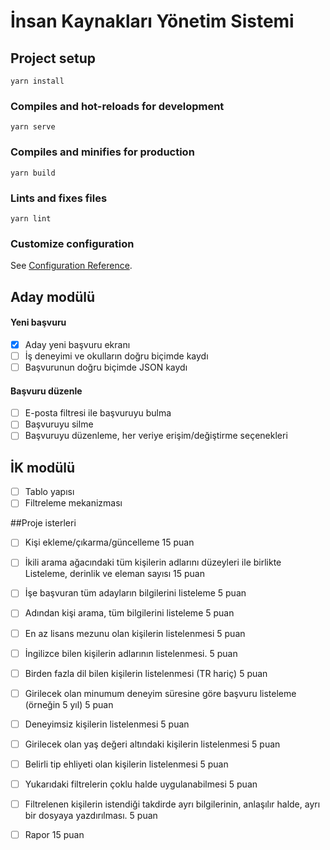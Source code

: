 # İnsan Kaynakları Yönetim Sistemi

## Project setup
```
yarn install
```

### Compiles and hot-reloads for development
```
yarn serve
```

### Compiles and minifies for production
```
yarn build
```

### Lints and fixes files
```
yarn lint
```

### Customize configuration
See [Configuration Reference](https://cli.vuejs.org/config/).


## Aday modülü
#### Yeni başvuru
- [x] Aday yeni başvuru ekranı
- [ ] İş deneyimi ve okulların doğru biçimde kaydı
- [ ] Başvurunun doğru biçimde JSON kaydı

#### Başvuru düzenle
- [ ] E-posta filtresi ile başvuruyu bulma
- [ ] Başvuruyu silme
- [ ] Başvuruyu düzenleme, her veriye erişim/değiştirme seçenekleri

## İK modülü
- [ ] Tablo yapısı
- [ ] Filtreleme mekanizması

##Proje isterleri
- [ ] Kişi ekleme/çıkarma/güncelleme 15 puan
- [ ] İkili arama ağacındaki tüm kişilerin adlarını düzeyleri ile birlikte Listeleme, derinlik ve eleman sayısı 15 puan
- [ ] İşe başvuran tüm adayların bilgilerini listeleme 5 puan
- [ ] Adından kişi arama, tüm bilgilerini listeleme 5 puan
- [ ] En az lisans mezunu olan kişilerin listelenmesi 5 puan
- [ ] İngilizce bilen kişilerin adlarının listelenmesi. 5 puan
- [ ] Birden fazla dil bilen kişilerin listelenmesi (TR hariç) 5 puan
- [ ] Girilecek olan minumum deneyim süresine göre başvuru listeleme (örneğin 5 yıl) 5 puan
- [ ] Deneyimsiz kişilerin listelenmesi 5 puan
- [ ] Girilecek olan yaş değeri altındaki kişilerin listelenmesi 5 puan
- [ ] Belirli tip ehliyeti olan kişilerin listelenmesi 5 puan
- [ ] Yukarıdaki filtrelerin çoklu halde uygulanabilmesi 5 puan
- [ ] Filtrelenen kişilerin istendiği takdirde ayrı bilgilerinin, anlaşılır halde, ayrı bir dosyaya yazdırılması. 5 puan
- [ ] Rapor 15 puan

